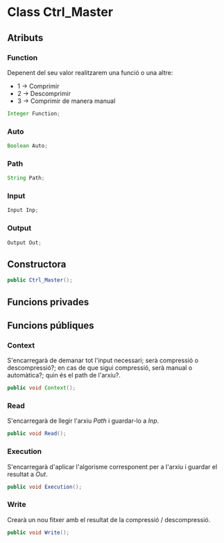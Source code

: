 # Class Ctrl_Master

## Atributs

### Function

Depenent del seu valor realitzarem una funció o una altre:
- 1 -> Comprimir
- 2 -> Descomprimir 
- 3 -> Comprimir de manera manual

```java
Integer Function;
```

### Auto

```java
Boolean Auto;
```

### Path

```java
String Path;
```

### Input

```java
Input Inp;
```

### Output

```java
Output Out;
```






## Constructora

```java
public Ctrl_Master();
```



## Funcions privades





## Funcions públiques

### Context

S'encarregarà de demanar tot l'input necessari; serà compressió o descompressió?; en cas de que sigui compressió, serà manual o automàtica?; quin és el path de l'arxiu?.

```java
public void Context();
```

### Read

S'encarregarà de llegir l'arxiu *Path* i guardar-lo a *Inp*. 

```java
public void Read(); 
```

### Execution

S'encarregarà d'aplicar l'algorisme corresponent per a l'arxiu i guardar el resultat a *Out*.

```java
public void Execution();
```

### Write

Crearà un nou fitxer amb el resultat de la compressió / descompressió.

```java
public void Write();
```





